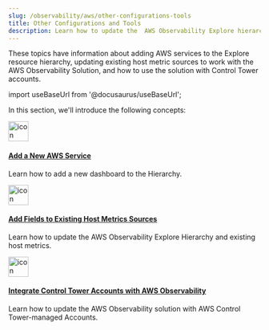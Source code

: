 ```yaml
---
slug: /observability/aws/other-configurations-tools
title: Other Configurations and Tools
description: Learn how to update the  AWS Observability Explore hierarchy,  updating existing host metric sources to work with AWS Observability, and how to use the solution with Control Tower accounts.
---
```


These topics have information about adding AWS services to the Explore resource hierarchy, updating existing host metric sources to work with the AWS Observability Solution, and how to use the solution with Control Tower accounts.

import useBaseUrl from '@docusaurus/useBaseUrl';

In this section, we'll introduce the following concepts:

<div className="box-wrapper" markdown="1">
<div className="box smallbox1 card">
  <div className="container">
  <a href="/docs/observability/aws/other-configurations-tools/add-new-aws-service"><img src={useBaseUrl('img/icons/observe.png')} alt="icon" width="40"/><h4>Add a New AWS Service</h4></a>
  <p>Learn how to add a new dashboard to the Hierarchy.</p>
  </div>
</div>
<div className="box smallbox2 card">
  <div className="container">
  <a href="/docs/observability/aws/other-configurations-tools/add-fields-to-existing-host-metrics-sources"><img src={useBaseUrl('img/icons/metrics.png')} alt="icon" width="40"/><h4>Add Fields to Existing Host Metrics Sources</h4></a>
  <p>Learn how to update the AWS Observability Explore Hierarchy and existing host metrics.</p>
  </div>
</div>
<div className="box smallbox3 card">
  <div className="container">
  <a href="/docs/observability/aws/other-configurations-tools/integrate-control-tower-accounts"><img src={useBaseUrl('img/icons/integrations.png')} alt="icon" width="40"/><h4>Integrate Control Tower Accounts with AWS Observability</h4></a>
  <p>Learn how to update the AWS Observability solution with AWS Control Tower-managed Accounts.</p>
  </div>
</div>
</div>
